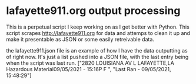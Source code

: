 # lafayette911.org output processing

This is a perpetual script I keep working on as I get better with Python.
This script scrapes http://lafayette911.org for data and attemps to clean it up and make it presentable as JSON or some easily retreivable data.

the lafayette911.json file is an example of how I have the data outputting as of right now.
It's just a list pushed into a JSON file, with the last entry being when the script was last run.
    ["2820  LOUISIANA AV L  LAFAYETTE,LA Hazardous Material09/05/2021 - 15:16P F ", "Last Ran - 09/05/2021, 15:48:29"]
